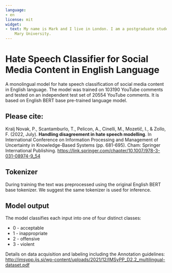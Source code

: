 ```yaml
---
language:
- en
license: mit
widget:
- text: My name is Mark and I live in London. I am a postgraduate student at Queen
    Mary University.
---
```


# Hate Speech Classifier for Social Media Content in English Language

A monolingual model for hate speech classification of social media content in English language. The model was trained on 103190 YouTube comments and tested on an independent test set of 20554 YouTube comments. It is based on English BERT base pre-trained language model.

## Please cite:
Kralj Novak, P., Scantamburlo, T., Pelicon, A., Cinelli, M., Mozetič, I., & Zollo, F. (2022, July). __Handling disagreement in hate speech modelling__. In International Conference on Information Processing and Management of Uncertainty in Knowledge-Based Systems (pp. 681-695). Cham: Springer International Publishing.
https://link.springer.com/chapter/10.1007/978-3-031-08974-9_54

## Tokenizer

During training the text was preprocessed using the original English BERT base tokenizer. We suggest the same tokenizer is used for inference.

## Model output

The model classifies each input into one of four distinct classes:
* 0 - acceptable
* 1 - inappropriate
* 2 - offensive
* 3 - violent


Details on data acquisition and labeling including the Annotation guidelines:  
http://imsypp.ijs.si/wp-content/uploads/2021/12/IMSyPP_D2.2_multilingual-dataset.pdf

